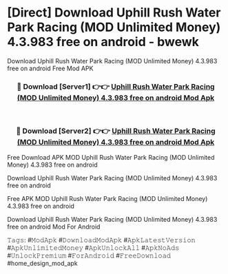 # [Direct] Download Uphill Rush Water Park Racing (MOD Unlimited Money) 4.3.983 free on android - bwewk
Download Uphill Rush Water Park Racing (MOD Unlimited Money) 4.3.983 free on android Free Mod APK

<div align="center">
<h3>🔴 Download [Server1] 👉👉 <a href="https://apk-comot.site?title=Uphill_Rush_Water_Park_Racing_(MOD_Unlimited_Money)_4.3.983_free_on_android">Uphill Rush Water Park Racing (MOD Unlimited Money) 4.3.983 free on android Mod Apk</a></h3><br>

<h3>🔴 Download [Server2] 👉👉 <a href="https://apk-comot.site?title=Uphill_Rush_Water_Park_Racing_(MOD_Unlimited_Money)_4.3.983_free_on_android">Uphill Rush Water Park Racing (MOD Unlimited Money) 4.3.983 free on android Mod Apk</a></h3>
</div>


Free Download APK MOD Uphill Rush Water Park Racing (MOD Unlimited Money) 4.3.983 free on android

Download Uphill Rush Water Park Racing (MOD Unlimited Money) 4.3.983 free on android 

Free APK MOD Uphill Rush Water Park Racing (MOD Unlimited Money) 4.3.983 free on android 

Download Uphill Rush Water Park Racing (MOD Unlimited Money) 4.3.983 free on android Mod For Android

𝚃𝚊𝚐𝚜: #𝙼𝚘𝚍𝙰𝚙𝚔 #𝙳𝚘𝚠𝚗𝚕𝚘𝚊𝚍𝙼𝚘𝚍𝙰𝚙𝚔 #𝙰𝚙𝚔𝙻𝚊𝚝𝚎𝚜𝚝𝚅𝚎𝚛𝚜𝚒𝚘𝚗 #𝙰𝚙𝚔𝚄𝚗𝚕𝚒𝚖𝚒𝚝𝚎𝚍𝙼𝚘𝚗𝚎𝚢 #𝙰𝚙𝚔𝚄𝚗𝚕𝚘𝚌𝚔𝙰𝚕𝚕 #𝙰𝚙𝚔𝙽𝚘𝙰𝚍𝚜 #𝚄𝚗𝚕𝚘𝚌𝚔𝙿𝚛𝚎𝚖𝚒𝚞𝚖 #𝙵𝚘𝚛𝙰𝚗𝚍𝚛𝚘𝚒𝚍 #𝙵𝚛𝚎𝚎𝙳𝚘𝚠𝚗𝚕𝚘𝚊𝚍 #home_design_mod_apk